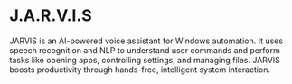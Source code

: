# J.A.R.V.I.S
JARVIS is an AI-powered voice assistant for Windows automation. It uses speech recognition and NLP to understand user commands and perform tasks like opening apps, controlling settings, and managing files. JARVIS boosts productivity through hands-free, intelligent system interaction.
